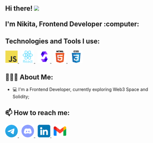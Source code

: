 <h2 align="left">
  <br>Hi there! <img src="https://user-images.githubusercontent.com/42378118/110234147-e3259600-7f4e-11eb-95be-0c4047144dea.gif" width="30"><br>
  <br> I'm Nikita, Frontend Developer :computer:<br>
</h2> 


<h2 align="left">Technologies and Tools I use:</h2>

  <a href = "https://developer.mozilla.org/en-US/docs/Web/JavaScript"> 
    <img src = "https://raw.githubusercontent.com/devicons/devicon/master/icons/javascript/javascript-original.svg" alt="javascript" width="40" height="40"/>
  </a>&nbsp;
  <a href = "https://reactjs.org/"> 
    <img src = "https://raw.githubusercontent.com/devicons/devicon/master/icons/react/react-original-wordmark.svg" alt="react" width="40" height="40"/>
  </a>&nbsp;
  <a href = "https://docs.soliditylang.org/en/v0.8.23/"> 
    <img src = "logos/solidity.png" alt="react" width="40" height="40"/>
  </a>&nbsp;
  <a href = "https://html.spec.whatwg.org/multipage/"> 
      <img src = "https://raw.githubusercontent.com/devicons/devicon/master/icons/html5/html5-original-wordmark.svg" alt="html5" width="40" height="40"/>
  </a>&nbsp;
  <a href = "https://www.w3schools.com/css/"> 
    <img src = "https://raw.githubusercontent.com/devicons/devicon/master/icons/css3/css3-original-wordmark.svg" alt="css3" width="40" height="40"/>
  </a>


<h2 align="left">👨🏻‍💻 About Me:</h2>

  - :computer: I'm a Frontend Developer, currently exploring Web3 Space and Solidity;


<h2 align = "left"> 📫 How to reach me:</h2>

  <a href = "https://t.me/aZo1010">
    <img src = "logos/telegram.png" alt = "Telegram-logo" width="40px" height="40px"/>
  </a>&nbsp;
  <a href = "https://discord.com/channels/@me">
    <img src = "logos/discord.svg" alt = "Discord-logo" width="40px" height="40px"/>
  </a>&nbsp;
  <a href = "https://www.linkedin.com/in/nikita-petrukhin/">
    <img src = "logos/linkedin.png" alt = "LinkedIn-logo" width="40px" height="40px"/>
  </a>&nbsp;
  <a href = "mailto:nikita.p1577@gmail.com">
    <img src = "logos/gmail.png" alt = "G-Mail-logo" width="40px" height="40px"/>
  </a>

